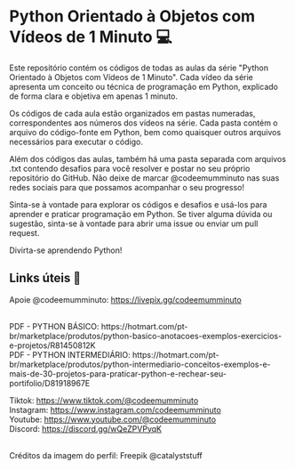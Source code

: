 # Python Orientado à Objetos com Vídeos de 1 Minuto 💻

Este repositório contém os códigos de todas as aulas da série "Python Orientado à Objetos com Vídeos de 1 Minuto". Cada vídeo da série apresenta um conceito ou técnica de programação em Python, explicado de forma clara e objetiva em apenas 1 minuto.

Os códigos de cada aula estão organizados em pastas numeradas, correspondentes aos números dos vídeos na série. Cada pasta contém o arquivo do código-fonte em Python, bem como quaisquer outros arquivos necessários para executar o código.

Além dos códigos das aulas, também há uma pasta separada com arquivos .txt contendo desafios para você resolver e postar no seu próprio repositório do GitHub. Não deixe de marcar @codeemumminuto nas suas redes sociais para que possamos acompanhar o seu progresso!

Sinta-se à vontade para explorar os códigos e desafios e usá-los para aprender e praticar programação em Python. Se tiver alguma dúvida ou sugestão, sinta-se à vontade para abrir uma issue ou enviar um pull request.

Divirta-se aprendendo Python!

## Links úteis 🔗

Apoie @codeemumminuto: https://livepix.gg/codeemumminuto

<br>
PDF - PYTHON BÁSICO: https://hotmart.com/pt-br/marketplace/produtos/python-basico-anotacoes-exemplos-exercicios-e-projetos/R81450812K
<br>
PDF - PYTHON INTERMEDIÁRIO: https://hotmart.com/pt-br/marketplace/produtos/python-intermediario-conceitos-exemplos-e-mais-de-30-projetos-para-praticar-python-e-rechear-seu-portifolio/D81918967E
<br>

Tiktok: https://www.tiktok.com/@codeemumminuto <br>
Instagram: https://www.instagram.com/codeemumminuto <br>
Youtube: https://www.youtube.com/@codeemumminuto <br>
Discord: https://discord.gg/wQeZPVPyqK <br>
<br>

Créditos da imagem do perfil: Freepik @catalyststuff
